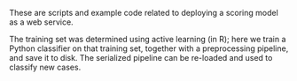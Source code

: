 These are scripts and example code related to deploying a scoring model as a web service.

The training set was determined using active learning (in R); here we train a Python classifier on that training set, together with a preprocessing pipeline, and save it to disk. The serialized pipeline can be re-loaded and used to classify new cases.
